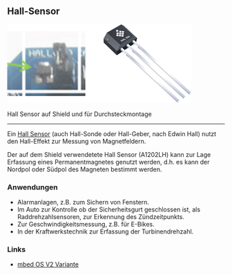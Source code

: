 ## Hall-Sensor 

![](../../images/sensors/HallEffectSensor.png) 

Hall Sensor auf Shield und für Durchsteckmontage

- - - 
Ein [Hall Sensor](http://de.wikipedia.org/wiki/Hall-Sensor) (auch Hall-Sonde oder Hall-Geber, nach Edwin Hall) nutzt den Hall-Effekt zur Messung von Magnetfeldern.

Der auf dem Shield verwendetete Hall Sensor (A1202LH) kann zur Lage Erfassung eines Permanentmagnetes genutzt werden, d.h. es kann der Nordpol oder Südpol des Magneten bestimmt werden.

### Anwendungen

*   Alarmanlagen, z.B. zum Sichern von Fenstern.
*   Im Auto zur Kontrolle ob der Sicherheitsgurt geschlossen ist, als Raddrehzahlsensoren, zur Erkennung des Zündzeitpunkts.
*   Zur Geschwindigkeitsmessung, z.B. für E-Bikes.
*   In der Kraftwerkstechnik zur Erfassung der Turbinendrehzahl.

### Links

*  [mbed OS V2 Variante](https://developer.mbed.org/compiler/#import:/teams/smdiotkitch/code/HallSensor/)
